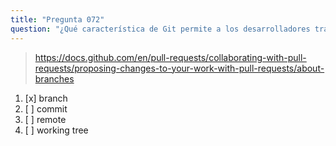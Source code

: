 ```yaml
---
title: "Pregunta 072"
question: "¿Qué característica de Git permite a los desarrolladores trabajar simultáneamente en la misma base de código sin causar conflictos entre ellos?"
---
```



> https://docs.github.com/en/pull-requests/collaborating-with-pull-requests/proposing-changes-to-your-work-with-pull-requests/about-branches
1. [x] branch
1. [ ] commit
1. [ ] remote
1. [ ] working tree
